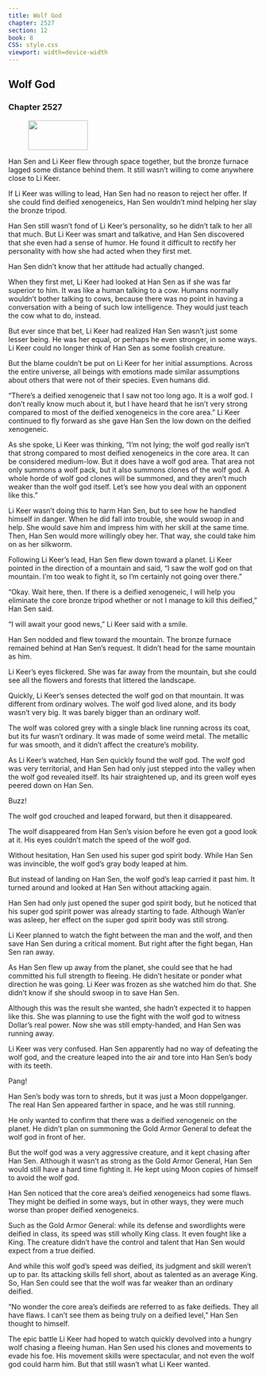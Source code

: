 ```yaml
---
title: Wolf God
chapter: 2527
section: 12
book: 8
CSS: style.css
viewport: width=device-width
---
```


## Wolf God

### Chapter 2527

<figure>
	<img src="../Images/gem.gif" alt="" id="gem" width="120" height="60" />
</figure>

Han Sen and Li Keer flew through space together, but the bronze furnace lagged some distance behind them. It still wasn’t willing to come anywhere close to Li Keer.

If Li Keer was willing to lead, Han Sen had no reason to reject her offer. If she could find deified xenogeneics, Han Sen wouldn’t mind helping her slay the bronze tripod.

Han Sen still wasn’t fond of Li Keer’s personality, so he didn’t talk to her all that much. But Li Keer was smart and talkative, and Han Sen discovered that she even had a sense of humor. He found it difficult to rectify her personality with how she had acted when they first met.

Han Sen didn’t know that her attitude had actually changed.

When they first met, Li Keer had looked at Han Sen as if she was far superior to him. It was like a human talking to a cow. Humans normally wouldn’t bother talking to cows, because there was no point in having a conversation with a being of such low intelligence. They would just teach the cow what to do, instead.

But ever since that bet, Li Keer had realized Han Sen wasn’t just some lesser being. He was her equal, or perhaps he even stronger, in some ways. Li Keer could no longer think of Han Sen as some foolish creature.

But the blame couldn’t be put on Li Keer for her initial assumptions. Across the entire universe, all beings with emotions made similar assumptions about others that were not of their species. Even humans did.

“There’s a deified xenogeneic that I saw not too long ago. It is a wolf god. I don’t really know much about it, but I have heard that he isn’t very strong compared to most of the deified xenogeneics in the core area.” Li Keer continued to fly forward as she gave Han Sen the low down on the deified xenogeneic.

As she spoke, Li Keer was thinking, “I’m not lying; the wolf god really isn’t that strong compared to most deified xenogeneics in the core area. It can be considered medium-low. But it does have a wolf god area. That area not only summons a wolf pack, but it also summons clones of the wolf god. A whole horde of wolf god clones will be summoned, and they aren’t much weaker than the wolf god itself. Let’s see how you deal with an opponent like this.”

Li Keer wasn’t doing this to harm Han Sen, but to see how he handled himself in danger. When he did fall into trouble, she would swoop in and help. She would save him and impress him with her skill at the same time. Then, Han Sen would more willingly obey her. That way, she could take him on as her silkworm.

Following Li Keer’s lead, Han Sen flew down toward a planet. Li Keer pointed in the direction of a mountain and said, “I saw the wolf god on that mountain. I’m too weak to fight it, so I’m certainly not going over there.”

“Okay. Wait here, then. If there is a deified xenogeneic, I will help you eliminate the core bronze tripod whether or not I manage to kill this deified,” Han Sen said.

“I will await your good news,” Li Keer said with a smile.

Han Sen nodded and flew toward the mountain. The bronze furnace remained behind at Han Sen’s request. It didn’t head for the same mountain as him.

Li Keer’s eyes flickered. She was far away from the mountain, but she could see all the flowers and forests that littered the landscape.

Quickly, Li Keer’s senses detected the wolf god on that mountain. It was different from ordinary wolves. The wolf god lived alone, and its body wasn’t very big. It was barely bigger than an ordinary wolf.

The wolf was colored grey with a single black line running across its coat, but its fur wasn’t ordinary. It was made of some weird metal. The metallic fur was smooth, and it didn’t affect the creature’s mobility.

As Li Keer’s watched, Han Sen quickly found the wolf god. The wolf god was very territorial, and Han Sen had only just stepped into the valley when the wolf god revealed itself. Its hair straightened up, and its green wolf eyes peered down on Han Sen.

Buzz!

The wolf god crouched and leaped forward, but then it disappeared.

The wolf disappeared from Han Sen’s vision before he even got a good look at it. His eyes couldn’t match the speed of the wolf god.

Without hesitation, Han Sen used his super god spirit body. While Han Sen was invincible, the wolf god’s gray body leaped at him.

But instead of landing on Han Sen, the wolf god’s leap carried it past him. It turned around and looked at Han Sen without attacking again.

Han Sen had only just opened the super god spirit body, but he noticed that his super god spirit power was already starting to fade. Although Wan’er was asleep, her effect on the super god spirit body was still strong.

Li Keer planned to watch the fight between the man and the wolf, and then save Han Sen during a critical moment. But right after the fight began, Han Sen ran away.

As Han Sen flew up away from the planet, she could see that he had committed his full strength to fleeing. He didn’t hesitate or ponder what direction he was going. Li Keer was frozen as she watched him do that. She didn’t know if she should swoop in to save Han Sen.

Although this was the result she wanted, she hadn’t expected it to happen like this. She was planning to use the fight with the wolf god to witness Dollar’s real power. Now she was still empty-handed, and Han Sen was running away.

Li Keer was very confused. Han Sen apparently had no way of defeating the wolf god, and the creature leaped into the air and tore into Han Sen’s body with its teeth.

Pang!

Han Sen’s body was torn to shreds, but it was just a Moon doppelganger. The real Han Sen appeared farther in space, and he was still running.

He only wanted to confirm that there was a deified xenogeneic on the planet. He didn’t plan on summoning the Gold Armor General to defeat the wolf god in front of her.

But the wolf god was a very aggressive creature, and it kept chasing after Han Sen. Although it wasn’t as strong as the Gold Armor General, Han Sen would still have a hard time fighting it. He kept using Moon copies of himself to avoid the wolf god.

Han Sen noticed that the core area’s deified xenogeneics had some flaws. They might be deified in some ways, but in other ways, they were much worse than proper deified xenogeneics.

Such as the Gold Armor General: while its defense and swordlights were deified in class, its speed was still wholly King class. It even fought like a King. The creature didn’t have the control and talent that Han Sen would expect from a true deified.

And while this wolf god’s speed was deified, its judgment and skill weren’t up to par. Its attacking skills fell short, about as talented as an average King. So, Han Sen could see that the wolf was far weaker than an ordinary deified.

“No wonder the core area’s deifieds are referred to as fake deifieds. They all have flaws. I can’t see them as being truly on a deified level,” Han Sen thought to himself.

The epic battle Li Keer had hoped to watch quickly devolved into a hungry wolf chasing a fleeing human. Han Sen used his clones and movements to evade his foe. His movement skills were spectacular, and not even the wolf god could harm him. But that still wasn’t what Li Keer wanted.